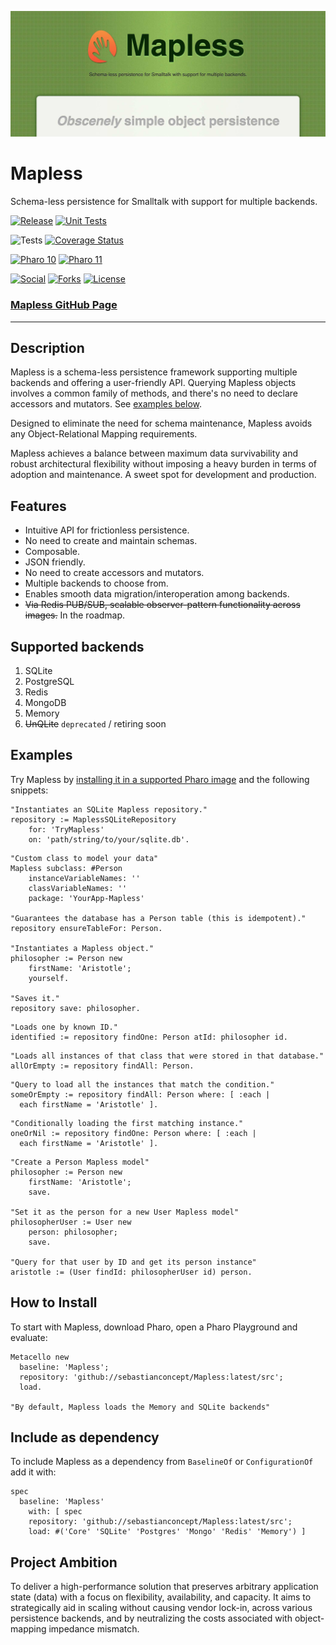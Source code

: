 ![Mapless](./hero.jpg)

# Mapless

Schema-less persistence for Smalltalk with support for multiple backends.

[![Release](https://img.shields.io/github/v/tag/sebastianconcept/Mapless?label=release)](https://github.com/sebastianconcept/Mapless/releases)
[![Unit Tests](https://github.com/sebastianconcept/Mapless/actions/workflows/build.yml/badge.svg)](https://github.com/sebastianconcept/Mapless/actions/workflows/build.yml)

![Tests](https://img.shields.io/badge/tests-193-green)
[![Coverage Status](https://codecov.io/github/sebastianconcept/Mapless/coverage.svg?branch=main)](https://codecov.io/gh/sebastianconcept/Mapless/branch/master)


[![Pharo 10](https://img.shields.io/badge/Pharo-10-%23383932.svg)](https://pharo.org/download)
[![Pharo 11](https://img.shields.io/badge/Pharo-11-%23383932.svg)](https://pharo.org/download)

[![Social](https://img.shields.io/github/stars/sebastianconcept/Mapless?style=social)]()
[![Forks](https://img.shields.io/github/forks/sebastianconcept/Mapless?style=sociall)]()
[![License](https://img.shields.io/badge/license-MIT-green)](./LICENSE.txt)

### [Mapless GitHub Page](https://sebastianconcept.github.io/Mapless/)
---

## Description

Mapless is a schema-less persistence framework supporting multiple backends and offering a user-friendly API. Querying Mapless objects involves a common family of methods, and there's no need to declare accessors and mutators. See [examples below](#examples).

Designed to eliminate the need for schema maintenance, Mapless avoids any Object-Relational Mapping requirements.

Mapless achieves a balance between maximum data survivability and robust architectural flexibility without imposing a heavy burden in terms of adoption and maintenance. A sweet spot for development and production.

## Features

- Intuitive API for frictionless persistence.
- No need to create and maintain schemas.
- Composable.
- JSON friendly.
- No need to create accessors and mutators.
- Multiple backends to choose from.
- Enables smooth data migration/interoperation among backends.
- ~~Via Redis PUB/SUB, scalable observer-pattern functionality across images.~~ In the roadmap.

## Supported backends

1. SQLite
2. PostgreSQL
3. Redis
4. MongoDB
5. Memory
6. ~~UnQLite~~ `deprecated` / retiring soon

## Examples
Try Mapless by [installing it in a supported Pharo image](#how-to-install) and the following snippets:

```Smalltalk
"Instantiates an SQLite Mapless repository."
repository := MaplessSQLiteRepository
    for: 'TryMapless'
    on: 'path/string/to/your/sqlite.db'.
```

```Smalltalk
"Custom class to model your data"
Mapless subclass: #Person
	instanceVariableNames: ''
	classVariableNames: ''
	package: 'YourApp-Mapless'

"Guarantees the database has a Person table (this is idempotent)."
repository ensureTableFor: Person.

"Instantiates a Mapless object."
philosopher := Person new
	firstName: 'Aristotle';
	yourself.

"Saves it."
repository save: philosopher.
```

```Smalltalk
"Loads one by known ID."
identified := repository findOne: Person atId: philosopher id.
```

```Smalltalk
"Loads all instances of that class that were stored in that database."
allOrEmpty := repository findAll: Person.
```

```Smalltalk
"Query to load all the instances that match the condition."
someOrEmpty := repository findAll: Person where: [ :each | 
  each firstName = 'Aristotle' ].
```

```Smalltalk
"Conditionally loading the first matching instance."
oneOrNil := repository findOne: Person where: [ :each | 
  each firstName = 'Aristotle' ].
```

```Smalltalk
"Create a Person Mapless model"
philosopher := Person new
	firstName: 'Aristotle';
	save.

"Set it as the person for a new User Mapless model"
philosopherUser := User new
	person: philosopher;
	save.  

"Query for that user by ID and get its person instance"
aristotle := (User findId: philosopherUser id) person.
```
## How to Install

To start with Mapless, download Pharo, open a Pharo Playground and evaluate:

```smalltalk
Metacello new
  baseline: 'Mapless';
  repository: 'github://sebastianconcept/Mapless:latest/src';
  load.

"By default, Mapless loads the Memory and SQLite backends"
```

## Include as dependency

To include Mapless as a dependency from `BaselineOf` or `ConfigurationOf` add it with:

```smalltalk
spec
  baseline: 'Mapless'
    with: [ spec
    repository: 'github://sebastianconcept/Mapless:latest/src';
    load: #('Core' 'SQLite' 'Postgres' 'Mongo' 'Redis' 'Memory') ]
```
## Project Ambition

To deliver a high-performance solution that preserves arbitrary application state (data) with a focus on flexibility, availability, and capacity. It aims to strategically aid in scaling without causing vendor lock-in, across various persistence backends, and by neutralizing the costs associated with object-mapping impedance mismatch.
